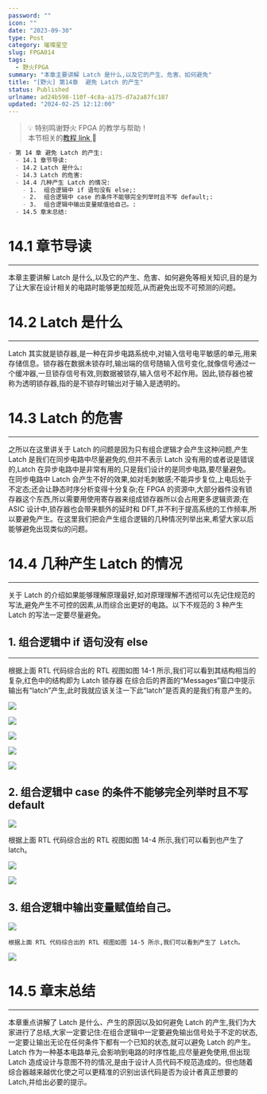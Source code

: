 ```yaml
---
password: ""
icon: ""
date: "2023-09-30"
type: Post
category: 璀璨星空
slug: FPGA014
tags:
  - 野火FPGA
summary: "本章主要讲解 Latch 是什么,以及它的产生、危害、如何避免"
title: "[野火] 第14章  避免 Latch 的产生"
status: Published
urlname: ad24b598-110f-4c8a-a175-d7a2a87fc187
updated: "2024-02-25 12:12:00"
---
```


> 💡 特别鸣谢野火 FPGA 的教学与帮助！  
> 本节相关的[教程 link](https://www.bilibili.com/video/BV17z411i7er?p=11&vd_source=237e295a40d7aaea043ead8c0d2c78ab)[ ](https://www.bilibili.com/video/BV17z411i7er?p=9&vd_source=237e295a40d7aaea043ead8c0d2c78ab)📌

```markdown
- 第 14 章 避免 Latch 的产生:
  - 14.1 章节导读:
  - 14.2 Latch 是什么:
  - 14.3 Latch 的危害:
  - 14.4 几种产生 Latch 的情况:
    - 1.  组合逻辑中 if 语句没有 else;:
    - 2.  组合逻辑中 case 的条件不能够完全列举时且不写 default;:
    - 3.  组合逻辑中输出变量赋值给自己。:
  - 14.5 章末总结:
```

# 14.1 章节导读

---

本章主要讲解 Latch 是什么,以及它的产生、危害、如何避免等相关知识,目的是为了让大家在设计相关的电路时能够更加规范,从而避免出现不可预测的问题。

# 14.2 Latch 是什么

---

Latch 其实就是锁存器,是一种在异步电路系统中,对输入信号电平敏感的单元,用来存储信息。锁存器在数据未锁存时,输出端的信号随输入信号变化,就像信号通过一个缓冲器,一旦锁存信号有效,则数据被锁存,输入信号不起作用。因此,锁存器也被称为透明锁存器,指的是不锁存时输出对于输入是透明的。

# 14.3 Latch 的危害

---

之所以在这里讲关于 Latch 的问题是因为只有组合逻辑才会产生这种问题,产生 Latch 是我们在同步电路中尽量避免的,但并不表示 Latch 没有用的或者说是错误的,Latch 在异步电路中是非常有用的,只是我们设计的是同步电路,要尽量避免。
在同步电路中 Latch 会产生不好的效果,如对毛刺敏感;不能异步复位,上电后处于不定态;还会让静态时序分析变得十分复杂;在 FPGA 的资源中,大部分器件没有锁存器这个东西,所以需要用使用寄存器来组成锁存器所以会占用更多逻辑资源;在 ASIC 设计中,锁存器也会带来额外的延时和 DFT,并不利于提高系统的工作频率,所以要避免产生。在这里我们把会产生组合逻辑的几种情况列举出来,希望大家以后能够避免出现类似的问题。

# 14.4 几种产生 Latch 的情况

---

关于 Latch 的介绍如果能够理解原理最好,如对原理理解不透彻可以先记住规范的写法,避免产生不可控的因素,从而综合出更好的电路。以下不规范的 3 种产生 Latch 的写法一定要尽量避免。

## 1. 组合逻辑中 if 语句没有 else

---

根据上面 RTL 代码综合出的 RTL 视图如图 14-1 所示,我们可以看到其结构相当的复杂,红色中的结构即为 Latch 锁存器
在综合后的界面的“Messages”窗口中提示输出有“latch”产生,此时我就应该关注一下此“latch”是否真的是我们有意产生的。

![](https://bu.dusays.com/2023/09/30/6517e30f6494b.png)

![](https://bu.dusays.com/2023/09/30/6517e31054928.png)

![](https://bu.dusays.com/2023/09/30/6517e3114acb6.png)

![](https://bu.dusays.com/2023/09/30/6517e3124297c.png)

![](https://bu.dusays.com/2023/09/30/6517e3133a5bc.png)

## 2. 组合逻辑中 case 的条件不能够完全列举时且不写 default

![](https://bu.dusays.com/2023/09/30/6517e31428cc1.png)

根据上面 RTL 代码综合出的 RTL 视图如图 14-4 所示,我们可以看到也产生了 latch。

![](https://bu.dusays.com/2023/09/30/6517e31508424.png)

![](https://bu.dusays.com/2023/09/30/6517e31600894.png)

## 3. 组合逻辑中输出变量赋值给自己。

![](https://bu.dusays.com/2023/09/30/6517e31af2c7d.png)

    根据上面 RTL 代码综合出的 RTL 视图如图 14-5 所示,我们可以看到产生了 Latch。

![](https://bu.dusays.com/2023/09/30/6517e31beaa5e.png)

# 14.5 章末总结

---

本章重点讲解了 Latch 是什么、产生的原因以及如何避免 Latch 的产生,我们为大家进行了总结,大家一定要记住:在组合逻辑中一定要避免输出信号处于不定的状态,一定要让输出无论在任何条件下都有一个已知的状态,就可以避免 Latch 的产生。Latch 作为一种基本电路单元,会影响到电路的时序性能,应尽量避免使用,但出现 Latch 造成设计与意图不符的情况,是由于设计人员代码不规范造成的。但也随着综合器越来越优化使之可以更精准的识别出该代码是否为设计者真正想要的 Latch,并给出必要的提示。
